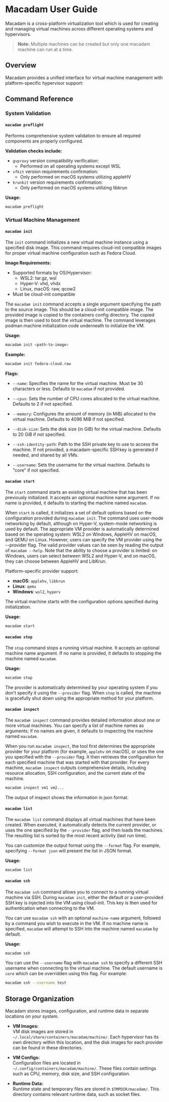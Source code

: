 # Macadam User Guide

Macadam is a cross-platform virtualization tool which is used for creating and managing virtual machines across different operating systems and hypervisors. 

> **Note:** Multiple machines can be created but only one macadam machine can run at a time.

## Overview

Macadam provides a unified interface for virtual machine management with platform-specific hypervisor support:

## Command Reference

### System Validation

#### `macadam preflight`

Performs comprehensive system validation to ensure all required components are properly configured.

**Validation checks include:**
- `gvproxy` version compatibility verification:
  - Performed on all operating systems except WSL
- `vfkit` version requirements confirmation:
  - Only performed on macOS systems utilizing appleHV
- `krunkit` version requirements confirmation:
  - Only performed on macOS systems utilizing libkrun

**Usage:**
```bash
macadam preflight
```

### Virtual Machine Management

#### `macadam init`
The `init` command initializes a new virtual machine instance using a 
specified disk image. This command requires cloud-init compatible images 
for proper virtual machine configuration such as Fedora Cloud.

**Image Requirements:**
- Supported formats by OS/Hypervisor:
  - WSL2: tar.gz, wsl
  - Hyper-V: vhd, vhdx
  - Linux, macOS: raw, qcow2
- Must be cloud-init compatible

The `macadam init` command accepts a single argument specifying the path to the source image. This should be a cloud-init compatible image. The provided image is copied to the containers config directory. The copied image is then used to boot the virtual machine. The command leverages podman machine initialization code underneath to initialize the VM.

**Usage:**
```bash
macadam init <path-to-image>
```

**Example:**
```bash
macadam init fedora-cloud.raw
```

**Flags:**

- `--name`: Specifies the name for the virtual machine. Must be 30 characters or less. Defaults to `macadam` if not provided.

- `--cpus`: Sets the number of CPU cores allocated to the virtual machine. Defaults to 2 if not specified.

- `--memory`: Configures the amount of memory (in MiB) allocated to the virtual machine. Defaults to 4096 MiB if not specified.

- `--disk-size`: Sets the disk size (in GiB) for the virtual machine. Defaults to 20 GiB if not specified.

- `--ssh-identity-path`: Path to the SSH private key to use to access the machine. If not provided, a macadam-specific SSH key is generated if needed, and shared by all VMs.

- `--username`: Sets the username for the virtual machine. Defaults to "core" if not specified.

#### `macadam start`

The `start` command starts an existing virtual machine that has been previously initialized. It accepts an optional machine name argument. If no name is provided, it defaults to starting the machine named `macadam`.

When `start` is called, it initializes a set of default options based on the configuration provided during `macadam init`. The command uses user-mode networking by default, although on Hyper-V, system-mode networking is used by default. The appropriate VM provider is automatically determined based on the operating system: WSL2 on Windows, AppleHV on macOS, and QEMU on Linux. However, users can specify the VM provider using the --provider flag. The valid provider values can be seen by reading the output of `macadam --help`. Note that the ability to choose a provider is limited: on Windows, users can select between WSL2 and Hyper-V, and on macOS, they can choose between AppleHV and LibKrun.

Platform-specific provider support:
- **macOS**: `applehv`, `libkrun`
- **Linux**: `qemu`
- **Windows**: `wsl2`, `hyperv`

The virtual machine starts with the configuration options specified during initialization.

**Usage:**

```bash
macadam start
```

#### `macadam stop`

The `stop` command stops a running virtual machine. It accepts an optional machine name argument. If no name is provided, it defaults to stopping the machine named `macadam`.

**Usage:**

```bash
macadam stop
```
The provider is automatically determined by your operating system if you don't specify it using the `--provider` flag. When `stop` is called, the machine is gracefully shut down using the appropriate method for your platform.

#### `macadam inspect`

The `macadam inspect` command provides detailed information about one or more virtual machines. You can specify a list of machine names as arguments; if no names are given, it defaults to inspecting the machine named `macadam`.

When you run `macadam inspect`, the tool first determines the appropriate provider for your platform (for example, `applehv` on macOS), or uses the one you specified with the `--provider` flag. It then retrieves the configuration for each specified machine that was started with that provider. For every machine, `macadam inspect` outputs comprehensive details, including resource allocation, SSH configuration, and the current state of the machine.

```bash
macadam inspect vm1 vm2...
```

The output of inspect shows the information in json format.

#### `macadam list`

The `macadam list` command displays all virtual machines that have been created. When executed, it automatically detects the current provider, or uses the one specified by the `--provider` flag, and then loads the machines. The resulting list is sorted by the most recent activity (last run time).

You can customize the output format using the `--format` flag. For example, specifying `--format json` will present the list in JSON format.

**Usage:**

```bash
macadam list
```
#### `macadam ssh`

The `macadam ssh` command allows you to connect to a running virtual machine via SSH. During `macadam init`, either the default or a user-provided SSH key is injected into the VM using cloud-init. This key is then used for authentication when connecting to the VM.

You can use `macadam ssh` with an optional `machine-name` argument, followed by a command you wish to execute in the VM. If no machine name is specified, `macadam` will attempt to SSH into the machine named `macadam` by default.

**Usage:**

```bash
macadam ssh
```

You can use the `--username` flag with `macadam ssh` to specify a different SSH username when connecting to the virtual machine. The default username is `core` which can be overridden using this flag. For example:

```bash
macadam ssh --username test
```

## Storage Organization

Macadam stores images, configuration, and runtime data in separate locations on your system.

- **VM Images:**  
   VM disk images are stored in `~/.local/share/containers/macadam/machine/`. Each hypervisor has its own directory within this location, and the disk images for each provider can be found in these directories.

- **VM Configs:**  
  Configuration files are located in `~/.config/containers/macadam/machine/`. These files contain settings such as CPU, memory, disk size, and SSH configuration.

- **Runtime Data:**  
  Runtime state and temporary files are stored in `$TMPDIR/macadam/`. This directory contains relevant runtime data, such as socket files.

